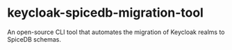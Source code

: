 # keycloak-spicedb-migration-tool
An open-source CLI tool that automates the migration of Keycloak realms to SpiceDB schemas.
